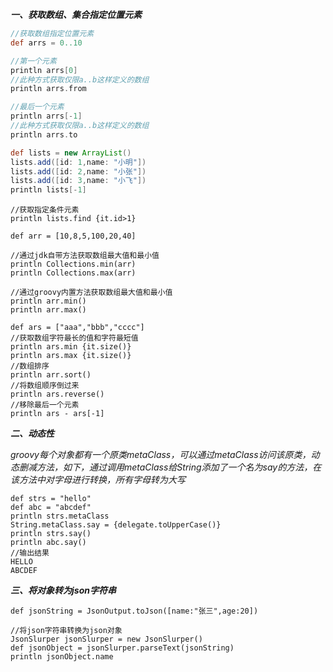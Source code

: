 ***一、获取数组、集合指定位置元素***
~~~groovy
//获取数组指定位置元素
def arrs = 0..10

//第一个元素
println arrs[0]
//此种方式获取仅限a..b这样定义的数组
println arrs.from

//最后一个元素
println arrs[-1]
//此种方式获取仅限a..b这样定义的数组
println arrs.to

def lists = new ArrayList()
lists.add([id: 1,name: "小明"])
lists.add([id: 2,name: "小张"])
lists.add([id: 3,name: "小飞"])
println lists[-1]
~~~

~~~
//获取指定条件元素
println lists.find {it.id>1}

def arr = [10,8,5,100,20,40]

//通过jdk自带方法获取数组最大值和最小值
println Collections.min(arr)
println Collections.max(arr)

//通过groovy内置方法获取数组最大值和最小值
println arr.min()
println arr.max()

def ars = ["aaa","bbb","cccc"]
//获取数组字符最长的值和字符最短值
println ars.min {it.size()}
println ars.max {it.size()}
//数组排序
println arr.sort()
//将数组顺序倒过来
println ars.reverse()
//移除最后一个元素
println ars - ars[-1]
~~~

***二、动态性***

*groovy每个对象都有一个原类metaClass，可以通过metaClass访问该原类，动态删减方法，如下，通过调用metaClass给String添加了一个名为say的方法，在该方法中对字母进行转换，所有字母转为大写*

~~~
def strs = "hello"
def abc = "abcdef"
println strs.metaClass
String.metaClass.say = {delegate.toUpperCase()}
println strs.say()
println abc.say()
//输出结果
HELLO
ABCDEF
~~~

***三、将对象转为json字符串***

~~~
def jsonString = JsonOutput.toJson([name:"张三",age:20])

//将json字符串转换为json对象
JsonSlurper jsonSlurper = new JsonSlurper()
def jsonObject = jsonSlurper.parseText(jsonString)
println jsonObject.name
~~~
